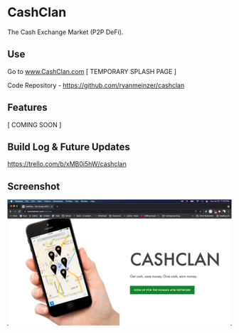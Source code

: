 # CashClan

The Cash Exchange Market (P2P DeFi).

## Use

Go to www.CashClan.com [ TEMPORARY SPLASH PAGE ]

Code Repository - https://github.com/ryanmeinzer/cashclan

## Features

[ COMING SOON ]

## Build Log & Future Updates

https://trello.com/b/xMB0i5hW/cashclan

## Screenshot

![CashClan Screenshot](/cashclan-screenshot.png)